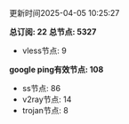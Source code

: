 更新时间2025-04-05 10:25:27

**总订阅: 22**
**总节点: 5327**
- vless节点: 9

**google ping有效节点: 108**
- ss节点: 86
- v2ray节点: 14
- trojan节点: 8
